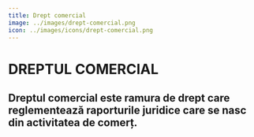 ```yaml
---
title: Drept comercial
image: ../images/drept-comercial.png
icon: ../images/icons/drept-comercial.png
---
```


# DREPTUL COMERCIAL

## Dreptul comercial este ramura de drept care reglementează raporturile juridice care se nasc din activitatea de comerț.
